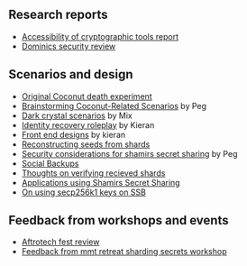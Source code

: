 ## Research reports
- [Accessibility of cryptographic tools report](./accessibility_of_cryptographic_tools.md)
- [Dominics security review](./security_review_dominic.md)

## Scenarios and design

- [Original Coconut death experiment](./original_coconut.md)
- [Brainstorming Coconut-Related Scenarios](./coconut_brainstorm.md) by Peg
- [Dark crystal scenarios](./scenarios_mix.md) by Mix
- [Identity recovery roleplay](./coconut_recovery.md) by Kieran
- [Front end designs](./kieran_design.md) by kieran
- [Reconstructing seeds from shards](./reconstructing_seed_from_shards.md)
- [Security considerations for shamirs secret sharing](./security_shamirs.md) by Peg
- [Social Backups](./social_backups.md)
- [Thoughts on verifying recieved shards](./verifying_recived_shards.md)
- [Applications using Shamirs Secret Sharing](./shamirs_secret_sharing_applications.md)
- [On using secp256k1 keys on SSB](./secp256k1.md)

## Feedback from workshops and events
- [Aftrotech fest review](./afrotech_review.md)
- [Feedback from mmt retreat sharding secrets workshop](./mmt_retreat_sharding_secrets_workshop.md)
